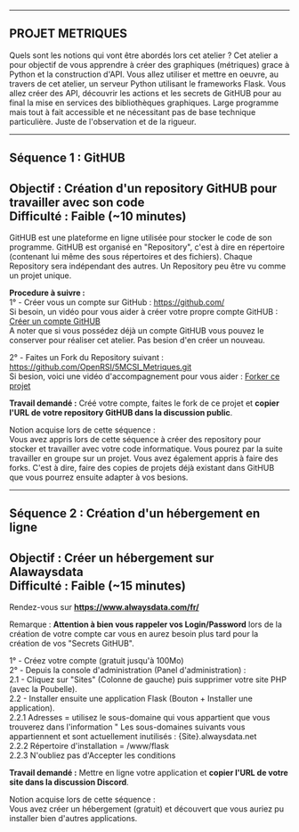------------------------------------------------------------------------------------------------------
PROJET METRIQUES
------------------------------------------------------------------------------------------------------
Quels sont les notions qui vont être abordés lors cet atelier ?
Cet atelier a pour objectif de vous apprendre à créer des graphiques (métriques) grace à Python et la construction d'API.
Vous allez utiliser et mettre en oeuvre, au travers de cet atelier, un serveur Python utilisant le frameworks Flask. 
Vous allez créer des API, découvrir les actions et les secrets de GitHUB pour au final la mise en services des bibliothèques graphiques.
Large programme mais tout à fait accessible et ne nécessitant pas de base technique particulière. Juste de l'observation et de la rigueur.

-------------------------------------------------------------------------------------------------------
Séquence 1 : GitHUB
-------------------------------------------------------------------------------------------------------
Objectif : Création d'un repository GitHUB pour travailler avec son code  
Difficulté : Faible (~10 minutes)
-------------------------------------------------------------------------------------------------------
GitHUB est une plateforme en ligne utilisée pour stocker le code de son programme.
GitHUB est organisé en "Repository", c'est à dire en répertoire (contenant lui même des sous répertoires et des fichiers). Chaque Repository sera indépendant des autres. Un Repository peu être vu comme un projet unique.

**Procedure à suivre :**  
1° - Créer vous un compte sur GitHub : https://github.com/  
Si besoin, un vidéo pour vous aider à créer votre propre compte GitHUB : [Créer un compte GitHUB](https://docs.github.com/fr/get-started/onboarding/getting-started-with-your-github-account)  
A noter que si vous possédez déjà un compte GitHUB vous pouvez le conserver pour réaliser cet atelier. Pas besion d'en créer un nouveau.

2° - Faites un Fork du Repository suivant : https://github.com/OpenRSI/5MCSI_Metriques.git  
Si besion, voici une vidéo d'accompagnement pour vous aider : [Forker ce projet](https://youtu.be/p33-7XQ29zQ)    
  
**Travail demandé :** Créé votre compte, faites le fork de ce projet et **copier l'URL de votre repository GitHUB dans la discussion public**.

Notion acquise lors de cette séquence :  
Vous avez appris lors de cette séquence à créer des repository pour stocker et travailler avec votre code informatique. Vous pourez par la suite travailler en groupe sur un projet. Vous avez également appris à faire des forks. C'est à dire, faire des copies de projets déjà existant dans GitHUB que vous pourrez ensuite adapter à vos besions.

---------------------------------------------------
Séquence 2 : Création d'un hébergement en ligne
---------------------------------------------------
Objectif : Créer un hébergement sur Alawaysdata  
Difficulté : Faible (~15 minutes)
---------------------------------------------------

Rendez-vous sur **https://www.alwaysdata.com/fr/**  
  
Remarque : **Attention à bien vous rappeler vos Login/Password** lors de la création de votre compte car vous en aurez besoin plus tard pour la création de vos "Secrets GitHUB".

1° - Créez votre compte (gratuit jusqu'à 100Mo)  
2° - Depuis la console d'administration (Panel d'administration) :  
2.1 - Cliquez sur "Sites" (Colonne de gauche) puis supprimer votre site PHP (avec la Poubelle).  
2.2 - Installer ensuite une application Flask (Bouton + Installer une application).  
2.2.1 Adresses = utilisez le sous-domaine qui vous appartient que vous trouverez dans l'information " Les sous-domaines suivants vous appartiennent et sont actuellement inutilisés : {Site}.alwaysdata.net  
2.2.2 Répertoire d'installation = /www/flask  
2.2.3 N'oubliez pas d'Accepter les conditions  
		
**Travail demandé :** Mettre en ligne votre application et **copier l'URL de votre site dans la discussion Discord**.  
  
Notion acquise lors de cette séquence :  
Vous avez créer un hébergement (gratuit) et découvert que vous auriez pu installer bien d'autres applications. 





